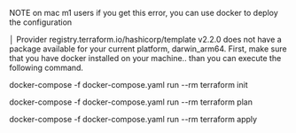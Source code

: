 NOTE on mac m1 users
if you get this error, you can use docker to deploy the configuration

│ Provider registry.terraform.io/hashicorp/template v2.2.0 does not have a package available for your current platform, darwin_arm64.
First, make sure that you have docker installed on your machine.. than you can execute the following command.

docker-compose -f docker-compose.yaml run --rm terraform init

docker-compose -f docker-compose.yaml run --rm terraform plan

docker-compose -f docker-compose.yaml run --rm terraform apply